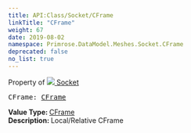 ```yaml
---
title: API:Class/Socket/CFrame
linkTitle: "CFrame"
weight: 67
date: 2019-08-02
namespace: Primrose.DataModel.Meshes.Socket.CFrame
deprecated: false
no_list: true
---
```

Property of <a href="/docs/api-reference/Class/Socket"><img src="/icons/silk/default.png"/>&nbsp;Socket</a>
<pre class="method-declaration">
CFrame: <a class="type" href="/docs/api-reference/DataType/CFrame">CFrame</a></pre>
<b>Value Type: </b>
<a class="type" href="/docs/api-reference/DataType/CFrame">CFrame</a>
<br/>
<b>Description: </b>
Local/Relative CFrame

